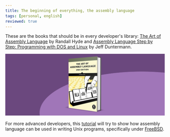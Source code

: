 ```yaml
---
title: The beginning of everything, the assembly language
tags: [personal, english]
reviewed: true
---
```

These are the books that should be in every developer's library: [The Art of Assembly Language](http://www.amazon.com/exec/obidos/tg/detail/-/1886411972/ref=pd_sim_books_1/103-7435513-2805404?v=glance&s=books) by Randall Hyde and [Assembly Language Step by Step: Programming with DOS and Linux](http://www.amazon.com/exec/obidos/tg/detail/-/0471375233/ref=ase_whizkidtechnomag/103-7435513-2805404?v=glance&s=books) by Jeff Duntermann.  

![The Art of Assembly Language](/img/art-assembly-3dcover.jpg)

For more advanced developers, this [tutorial](http://www.int80h.org) will try to show how assembly language can be used in writing Unix programs, specifically under [FreeBSD](http://www.freebsd.org). 


